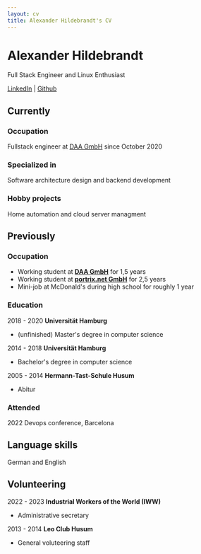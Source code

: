 ```yaml
---
layout: cv
title: Alexander Hildebrandt's CV
---
```

# Alexander Hildebrandt
Full Stack Engineer and Linux Enthusiast

<div id="webaddress">
<a href="https://www.linkedin.com/in/hildebro/">LinkedIn</a>
| <a href="http://github.com/hildebro">Github</a>
</div>

## Currently

### Occupation

Fullstack engineer at [DAA GmbH](https://www.daa.net/) since October 2020

### Specialized in

Software architecture design and backend development

### Hobby projects

Home automation and cloud server managment


## Previously

### Occupation

- Working student at __[DAA GmbH](https://www.daa.net/)__ for 1,5 years
- Working student at __[portrix.net GmbH](https://portrix.net/ceemes/de/home/)__ for 2,5 years
- Mini-job at McDonald's during high school for roughly 1 year

### Education

2018 - 2020 __Universität Hamburg__

- (unfinished) Master's degree in computer science

2014 - 2018 __Universität Hamburg__

- Bachelor's degree in computer science

2005 - 2014 __Hermann-Tast-Schule Husum__

- Abitur


### Attended

2022 Devops conference, Barcelona


## Language skills

German and English


## Volunteering

2022 - 2023 __Industrial Workers of the World (IWW)__ 

- Administrative secretary


2013 - 2014 __Leo Club Husum__

- General voluteering staff


<!-- ### Footer

Last updated: March 2023 -->


